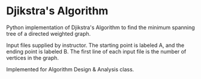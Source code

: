Djikstra's Algorithm
=========================

Python implementation of Djikstra's Algorithm to find the minimum spanning tree of a directed weighted graph.

Input files supplied by instructor. The starting point is labeled A, and the ending point is labeled B. The first line of each input file is the number of vertices in the graph.

Implemented for Algorithm Design & Analysis class.
